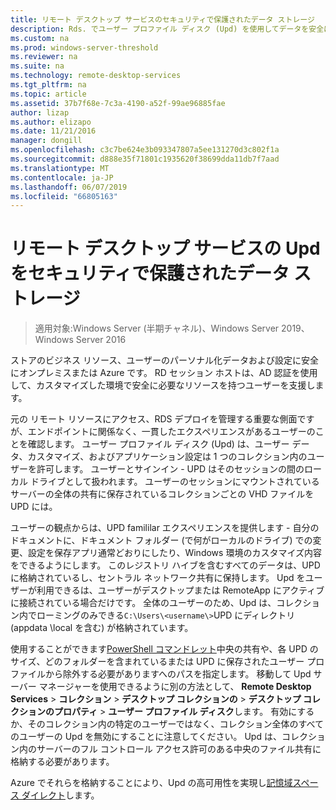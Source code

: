 ```yaml
---
title: リモート デスクトップ サービスのセキュリティで保護されたデータ ストレージ
description: Rds. でユーザー プロファイル ディスク (Upd) を使用してデータを安全に格納するための情報のプランニング
ms.custom: na
ms.prod: windows-server-threshold
ms.reviewer: na
ms.suite: na
ms.technology: remote-desktop-services
ms.tgt_pltfrm: na
ms.topic: article
ms.assetid: 37b7f68e-7c3a-4190-a52f-99ae96885fae
author: lizap
ms.author: elizapo
ms.date: 11/21/2016
manager: dongill
ms.openlocfilehash: c3c7be624e3b093347807a5ee131270d3c802f1a
ms.sourcegitcommit: d888e35f71801c1935620f38699dda11db7f7aad
ms.translationtype: MT
ms.contentlocale: ja-JP
ms.lasthandoff: 06/07/2019
ms.locfileid: "66805163"
---
```

# <a name="remote-desktop-services---secure-data-storage-with-upds"></a>リモート デスクトップ サービスの Upd をセキュリティで保護されたデータ ストレージ

>適用対象:Windows Server (半期チャネル)、Windows Server 2019、Windows Server 2016

ストアのビジネス リソース、ユーザーのパーソナル化データおよび設定に安全にオンプレミスまたは Azure です。 RD セッション ホストは、AD 認証を使用して、カスタマイズした環境で安全に必要なリソースを持つユーザーを支援します。 

元の リモート リソースにアクセス、RDS デプロイを管理する重要な側面ですが、エンドポイントに関係なく、一貫したエクスペリエンスがあるユーザーのことを確認します。 ユーザー プロファイル ディスク (Upd) は、ユーザー データ、カスタマイズ、およびアプリケーション設定は 1 つのコレクション内のユーザーを許可します。 ユーザーとサインイン - UPD はそのセッションの間のローカル ドライブとして扱われます。 ユーザーのセッションにマウントされているサーバーの全体の共有に保存されているコレクションごとの VHD ファイルを UPD には。 

ユーザーの観点からは、UPD famililar エクスペリエンスを提供します - 自分のドキュメントに、ドキュメント フォルダー (で何がローカルのドライブ) での変更、設定を保存アプリ通常どおりにしたり、Windows 環境のカスタマイズ内容をできるようにします。 このレジストリ ハイブを含むすべてのデータは、UPD に格納されているし、セントラル ネットワーク共有に保持します。 Upd をユーザーが利用できるは、ユーザーがデスクトップまたは RemoteApp にアクティブに接続されている場合だけです。 全体のユーザーのため、Upd は、コレクション内でローミングのみできる`C:\Users\<username\>`UPD にディレクトリ (appdata \local を含む) が格納されています。

使用することができます[PowerShell コマンドレット](https://technet.microsoft.com/library/jj215443.aspx)中央の共有や、各 UPD のサイズ、どのフォルダーを含まれているまたは UPD に保存されたユーザー プロファイルから除外する必要がありますへのパスを指定します。 移動して Upd サーバー マネージャーを使用できるように別の方法として、 **Remote Desktop Services** > **コレクション** > **デスクトップ コレクションの**  > **デスクトップ コレクションのプロパティ** > **ユーザー プロファイル ディスク**します。 有効にするか、そのコレクション内の特定のユーザーではなく、コレクション全体のすべてのユーザーの Upd を無効にすることに注意してください。 Upd は、コレクション内のサーバーのフル コントロール アクセス許可のある中央のファイル共有に格納する必要があります。 

Azure でそれらを格納することにより、Upd の高可用性を実現し[記憶域スペース ダイレクト](rds-storage-spaces-direct-deployment.md)します。 